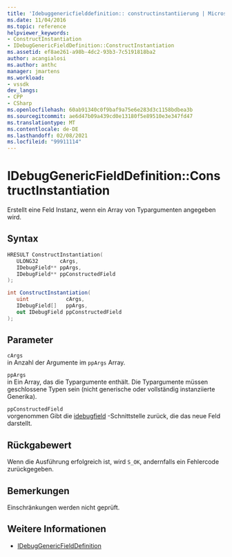 ```yaml
---
title: 'Idebuggenericfielddefinition:: constructinstantiierung | Microsoft-Dokumentation'
ms.date: 11/04/2016
ms.topic: reference
helpviewer_keywords:
- ConstructInstantiation
- IDebugGenericFieldDefinition::ConstructInstantiation
ms.assetid: ef8ae261-a98b-4dc2-93b3-7c5191818ba2
author: acangialosi
ms.author: anthc
manager: jmartens
ms.workload:
- vssdk
dev_langs:
- CPP
- CSharp
ms.openlocfilehash: 60ab91340c0f9baf9a75e6e283d3c1158bdbea3b
ms.sourcegitcommit: ae6d47b09a439cd0e13180f5e89510e3e347fd47
ms.translationtype: MT
ms.contentlocale: de-DE
ms.lasthandoff: 02/08/2021
ms.locfileid: "99911114"
---
```

# <a name="idebuggenericfielddefinitionconstructinstantiation"></a>IDebugGenericFieldDefinition::ConstructInstantiation
Erstellt eine Feld Instanz, wenn ein Array von Typargumenten angegeben wird.

## <a name="syntax"></a>Syntax

```cpp
HRESULT ConstructInstantiation(
   ULONG32       cArgs,
   IDebugField** ppArgs,
   IDebugField** ppConstructedField
);
```

```csharp
int ConstructInstantiation(
   uint            cArgs,
   IDebugField[]   ppArgs,
   out IDebugField ppConstructedField
);
```

## <a name="parameters"></a>Parameter
`cArgs`\
in Anzahl der Argumente im `ppArgs` Array.

`ppArgs`\
in Ein Array, das die Typargumente enthält. Die Typargumente müssen geschlossene Typen sein (nicht generische oder vollständig instanziierte Generika).

`ppConstructedField`\
vorgenommen Gibt die [idebugfield](../../../extensibility/debugger/reference/idebugfield.md) -Schnittstelle zurück, die das neue Feld darstellt.

## <a name="return-value"></a>Rückgabewert
 Wenn die Ausführung erfolgreich ist, wird `S_OK`, andernfalls ein Fehlercode zurückgegeben.

## <a name="remarks"></a>Bemerkungen
 Einschränkungen werden nicht geprüft.

## <a name="see-also"></a>Weitere Informationen
- [IDebugGenericFieldDefinition](../../../extensibility/debugger/reference/idebuggenericfielddefinition.md)
